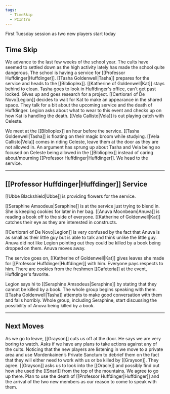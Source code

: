 ```yaml
---
tags:
  - TimeSkip
  - PCIntro
---
```

First Tuesday session as two new players start today
## Time Skip
We advance to the last few weeks of the school year. The cults have seemed to settled down as the high activity lately has made the school quite dangerous. The school is having a service for [[Professor Huffdinger|Huffdinger]]. 
[[Tasha Goldenwell|Tasha]] prepares for the service and heads to the [[Biblioplex]]. [[Katherine of Goldenwell|Kat]] stays behind to clean. Tasha goes to look in Huffdinger's office, can't get past locked. Gives up and goes research for a project.
[[Certiorari of De Novo|Legion]] decides to wait for Kat to make an appearance in the shared space. They talk for a bit about the upcoming service and the death of Huffdinger. Legion asks about what to wear to this event and checks up on how Kat is handling the death.
[[Vela Callisto|Vela]] is out playing catch with Celeste.

We meet at the [[Biblioplex]] an hour before the service. [[Tasha Goldenwell|Tasha]] is floating on their magic broom while studying. [[Vela Callisto|Vela]] comes in riding Celeste, leave them at the door as they are not allowed in.
An argument has sprung up about Tasha and Vela being so focused on Celeste being allowed in the [[Biblioplex]] instead of caring about/mourning [[Professor Huffdinger|Huffdinger]]. We head to the service.

---
## [[Professor Huffdinger|Huffdinger]] Service
[[Ubbe Blackshield|Ubbe]] is providing flowers for the service.

[[Seraphine Amsodeus|Seraphine]] is at the service just trying to blend in. She is keeping cookies for later in her bag.
[[Anuva Moonbeam|Anuva]] is reading a book off to the side of everyone. [[Katherine of Goldenwell|Kat]] catches their eye as they are interested in constructs. 

[[Certiorari of De Novo|Legion]] is very confused by the fact that Anuva is as small as their little guy but is able to talk and think unlike the little guy. Anuva did not like Legion pointing out they could be killed by a book being dropped on them. Anuva moves away.

The service goes on, [[Katherine of Goldenwell|Kat]] gives leaves she made for [[Professor Huffdinger|Huffdinger]] with him. Everyone pays respects to him. There are cookies from the freshmen [[Cafeteria]] at the event, Huffdinger's favorite. 

Legion says hi to [[Seraphine Amsodeus|Seraphine]] by stating that they cannot be killed by a book. The whole group begins speaking with them. [[Tasha Goldenwell|Tasha]] attempts to make good conversation with them and fails horribly. Whole group, including Seraphine, start discussing the possibility of Anuva being killed by a book.

---
## Next Moves
As we go to leave, [[Grayson]] cuts us off at the door. He says we are very boring to watch. Asks if we have any plans to take actions against any of the cults. Noticing that the new players are listening in we move to a private area and use Mordenkainen’s Private Sanctum to debrief them on the fact that they will either need to work with us or be killed by [[Grayson]]. They agree. 
[[Grayson]] asks us to look into the [[Oracle]] and possibly find out how she used the [[Snarl]] from the top of the mountains. We agree to go up there. Plan to use the death of [[Professor Huffdinger|Huffdinger]] and the arrival of the two new members as our reason to come to speak with them.